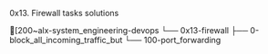 0x13. Firewall tasks solutions

[200~alx-system_engineering-devops
└── 0x13-firewall
    ├── 0-block_all_incoming_traffic_but
    └── 100-port_forwarding

